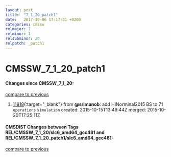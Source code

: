 ```yaml
---
layout: post
title:  "7_1_20_patch1"
date:   2017-10-06 17:17:31 +0200
categories: cmssw
relmajor: 7
relminor: 1
relsubminor: 20
relpatch: _patch1
---
```


# CMSSW_7_1_20_patch1
#### Changes since CMSSW_7_1_20:

[compare to previous](https://github.com/cms-sw/cmssw/compare/CMSSW_7_1_20...CMSSW_7_1_20_patch1)



1. [11818](http://github.com/cms-sw/cmssw/pull/11818){:target="_blank"}  from **@srimanob**: add HINorminal2015 BS to 71 `operations`  `simulation`  created: 2015-10-15T13:49:44Z merged: 2015-10-20T17:25:11Z

#### CMSDIST Changes between Tags REL/CMSSW_7_1_20/slc6_amd64_gcc481 and REL/CMSSW_7_1_20_patch1/slc6_amd64_gcc481:

[compare to previous](https://github.com/cms-sw/cmsdist/compare/REL/CMSSW_7_1_20/slc6_amd64_gcc481...REL/CMSSW_7_1_20_patch1/slc6_amd64_gcc481)


